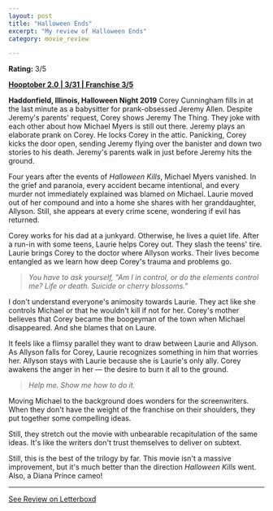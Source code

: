 ```yaml
---
layout: post
title: "Halloween Ends"
excerpt: "My review of Halloween Ends"
category: movie_review

---
```


**Rating:** 3/5

<b><a href="https://boxd.it/pRPis/detail" title="Hooptober 2.0 | 3/31 | Franchise 3/5">Hooptober 2.0 | 3/31 | Franchise 3/5</a></b>

<b>Haddonfield, Illinois, Halloween Night 2019</b>
Corey Cunningham fills in at the last minute as a babysitter for prank-obsessed Jeremy Allen. Despite Jeremy's parents' request, Corey shows Jeremy The Thing. They joke with each other about how Michael Myers is still out there. Jeremy plays an elaborate prank on Corey. He locks Corey in the attic.  Panicking, Corey kicks the door open, sending Jeremy flying over the banister and down two stories to his death. Jeremy's parents walk in just before Jeremy hits the ground.

Four years after the events of <i>Halloween Kills</i>, Michael Myers vanished. In the grief and paranoia, every accident became intentional, and every murder not immediately explained was blamed on Michael. Laurie moved out of her compound and into a home she shares with her granddaughter, Allyson. Still, she appears at every crime scene, wondering if evil has returned.

Corey works for his dad at a junkyard. Otherwise, he lives a quiet life. After a run-in with some teens, Laurie helps Corey out. They slash the teens' tire. Laurie brings Corey to the doctor where Allyson works. Their lives become entangled as we learn how deep Corey's trauma and problems go.
<blockquote><i>You have to ask yourself, "Am I in control, or do the elements control me? Life or death. Suicide or cherry blossoms."</i></blockquote>I don't understand everyone's animosity towards Laurie. They act like she controls Michael or that he wouldn't kill if not for her. Corey's mother believes that Corey became the boogeyman of the town when Michael disappeared. And she blames that on Laure.

It feels like a flimsy parallel they want to draw between Laurie and Allyson. As Allyson falls for Corey,  Laurie recognizes something in him that worries her. Allyson stays with Laurie because she is Laurie's only ally. Corey awakens the anger in her — the desire to burn it all to the ground.
<blockquote><i>Help me. Show me how to do it.</i></blockquote>Moving Michael to the background does wonders for the screenwriters. When they don't have the weight of the franchise on their shoulders, they put together some compelling ideas.

Still, they stretch out the movie with unbearable recapitulation of the same ideas. It's like the writers don't trust themselves to deliver on subtext.

Still, this is the best of the trilogy by far. This movie isn't a massive improvement, but it's much better than the direction <i>Halloween Kills</i> went. Also, a Diana Prince cameo!

<hr>

[See Review on Letterboxd](https://boxd.it/6Pfuep)
